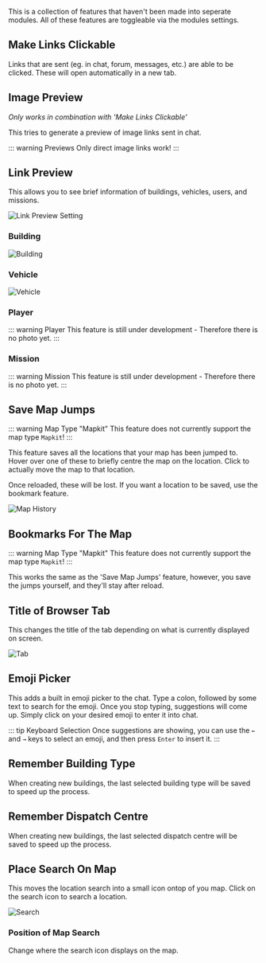 This is a collection of features that haven't been made into seperate modules. All of these features are toggleable via the modules settings.

## Make Links Clickable

Links that are sent (eg. in chat, forum, messages, etc.) are able to be clicked. These will open automatically in a new tab.

## Image Preview

*Only works in combination with 'Make Links Clickable'*

This tries to generate a preview of image links sent in chat. 

::: warning Previews
Only direct image links work!
:::

## Link Preview

This allows you to see brief information of buildings, vehicles, users, and missions.

![Link Preview Setting](./linkPreview.png)

### Building

![Building](./building.png)

### Vehicle

![Vehicle](./vehicle.png)

### Player

::: warning Player
This feature is still under development - Therefore there is no photo yet.
:::

### Mission

::: warning Mission
This feature is still under development - Therefore there is no photo yet.
:::

## Save Map Jumps

::: warning Map Type "Mapkit"
This feature does not currently support the map type `Mapkit`!
:::

This feature saves all the locations that your map has been jumped to. Hover over one of these to briefly centre the map on the location. Click to actually move the map to that location.

Once reloaded, these will be lost. If you want a location to be saved, use the bookmark feature.

![Map History](./history.png)

## Bookmarks For The Map

::: warning Map Type "Mapkit"
This feature does not currently support the map type `Mapkit`!
:::

This works the same as the 'Save Map Jumps' feature, however, you save the jumps yourself, and they'll stay after reload.

## Title of Browser Tab

This changes the title of the tab depending on what is currently displayed on screen.

![Tab](./tab.png)

## Emoji Picker

This adds a built in emoji picker to the chat. Type a colon, followed by some text to search for the emoji. Once you stop typing, suggestions will come up. Simply click on your desired emoji to enter it into chat.

::: tip Keyboard Selection
Once suggestions are showing, you can use the `←` and `→` keys to select an emoji, and then press `Enter` to insert it.
:::

## Remember Building Type

When creating new buildings, the last selected building type will be saved to speed up the process.

## Remember Dispatch Centre

When creating new buildings, the last selected dispatch centre will be saved to speed up the process.

## Place Search On Map

This moves the location search into a small icon ontop of you map. Click on the search icon to search a location.

![Search](./search.png)

### Position of Map Search

Change where the search icon displays on the map.

